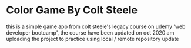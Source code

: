 # Color Game By Colt Steele

this is a simple game app from colt steele's legacy course on udemy 'web developer bootcamp', the course have been updated on oct 2020 am uploading the project to practice using local / remote repository update